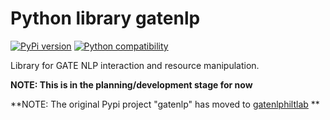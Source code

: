 # Python library gatenlp

[![PyPi version](https://img.shields.io/pypi/v/gatenlp.svg)](https://pypi.python.org/pypi/gatenlp/)
[![Python compatibility](https://img.shields.io/pypi/pyversions/gatenlp.svg)](https://pypi.python.org/pypi/gatenlp/)


Library for GATE NLP interaction and resource manipulation.

**NOTE: This is in the planning/development stage for now**

**NOTE: The original Pypi project "gatenlp" has moved to [gatenlphiltlab](https://github.com/nickwbarber/gatenlphiltlab) **
